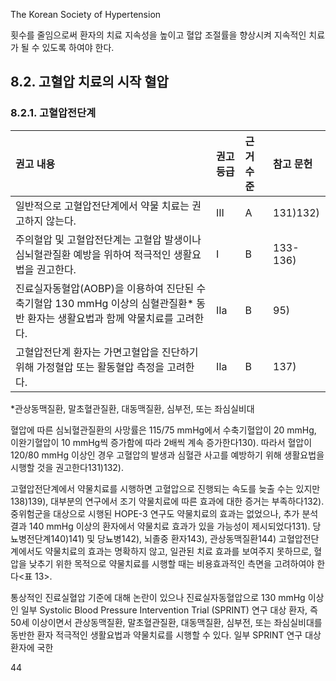 The Korean Society of Hypertension

횟수를 줄임으로써 환자의 치료 지속성을 높이고 혈압 조절률을 향상시켜 지속적인 치료가 될 수 있도록 하여야 한다.

## 8.2. 고혈압 치료의 시작 혈압
### 8.2.1. 고혈압전단계

| 권고 내용                                                                                                                  | 권고 등급 | 근거 수준 | 참고 문헌   |
| :------------------------------------------------------------------------------------------------------------------------- | :-------- | :-------- | :---------- |
| 일반적으로 고혈압전단계에서 약물 치료는 권고하지 않는다.                                                                   | III       | A         | 131)132)    |
| 주의혈압 및 고혈압전단계는 고혈압 발생이나 심뇌혈관질환 예방을 위하여 적극적인 생활요법을 권고한다.                         | I         | B         | 133-136)    |
| 진료실자동혈압(AOBP)을 이용하여 진단된 수축기혈압 130 mmHg 이상의 심혈관질환\* 동반 환자는 생활요법과 함께 약물치료를 고려한다. | IIa       | B         | 95)         |
| 고혈압전단계 환자는 가면고혈압을 진단하기 위해 가정혈압 또는 활동혈압 측정을 고려한다.                                     | IIa       | B         | 137)        |

\*관상동맥질환, 말초혈관질환, 대동맥질환, 심부전, 또는 좌심실비대

혈압에 따른 심뇌혈관질환의 사망률은 115/75 mmHg에서 수축기혈압이 20 mmHg, 이완기혈압이 10 mmHg씩 증가함에 따라 2배씩 계속 증가한다130). 따라서 혈압이 120/80 mmHg 이상인 경우 고혈압의 발생과 심혈관 사고를 예방하기 위해 생활요법을 시행할 것을 권고한다131)132).

고혈압전단계에서 약물치료를 시행하면 고혈압으로 진행되는 속도를 늦출 수는 있지만138)139), 대부분의 연구에서 조기 약물치료에 따른 효과에 대한 증거는 부족하다132). 중위험군을 대상으로 시행된 HOPE-3 연구도 약물치료의 효과는 없었으나, 추가 분석 결과 140 mmHg 이상의 환자에서 약물치료 효과가 있을 가능성이 제시되었다131). 당뇨병전단계140)141) 및 당뇨병142), 뇌졸중 환자143), 관상동맥질환144) 고혈압전단계에서도 약물치료의 효과는 명확하지 않고, 일관된 치료 효과를 보여주지 못하므로, 혈압을 낮추기 위한 목적으로 약물치료를 시행할 때는 비용효과적인 측면을 고려하여야 한다<표 13>.

통상적인 진료실혈압 기준에 대해 논란이 있으나 진료실자동혈압으로 130 mmHg 이상인 일부 Systolic Blood Pressure Intervention Trial (SPRINT) 연구 대상 환자, 즉 50세 이상이면서 관상동맥질환, 말초혈관질환, 대동맥질환, 심부전, 또는 좌심실비대를 동반한 환자 적극적인 생활요법과 약물치료를 시행할 수 있다. 일부 SPRINT 연구 대상 환자에 국한

<PAGE>44